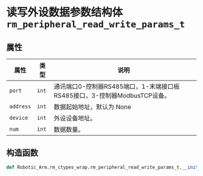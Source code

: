 # 读写外设数据参数结构体`rm_peripheral_read_write_params_t`

## 属性

|  属性  |  类型  |  说明  |
| --- | --- | --- |
|  `port`  |  `int`  |  通讯端口0-控制器RS485端口，1-末端接口板RS485接口，3-控制器ModbusTCP设备。  |
|  `address`  |  `int`  |  数据起始地址，默认为 None  |
|  `device`  |  `int`  |  外设设备地址。  |
|  `num`  |  `int`  |  数据数量。  |

## 构造函数

```Python
def Robotic_Arm.rm_ctypes_wrap.rm_peripheral_read_write_params_t.__init__(self, port = None, address = None, device = None, num = None)
```

